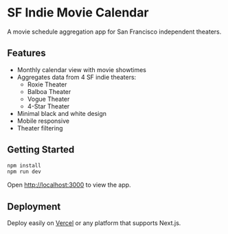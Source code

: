 # SF Indie Movie Calendar

A movie schedule aggregation app for San Francisco independent theaters.

## Features

- Monthly calendar view with movie showtimes
- Aggregates data from 4 SF indie theaters:
  - Roxie Theater
  - Balboa Theater 
  - Vogue Theater
  - 4-Star Theater
- Minimal black and white design
- Mobile responsive
- Theater filtering

## Getting Started

```bash
npm install
npm run dev
```

Open [http://localhost:3000](http://localhost:3000) to view the app.

## Deployment

Deploy easily on [Vercel](https://vercel.com/new) or any platform that supports Next.js.